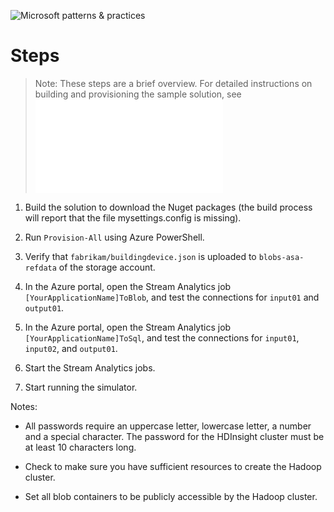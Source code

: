 ![Microsoft patterns & practices](http://pnp.azurewebsites.net/images/pnp-logo.png)

# Steps

> Note: These steps are a brief overview. For detailed instructions on building and provisioning the sample solution, see ![Building and Running the IoT Sample Solution](building-and-deploying-the-sample-solution.md)

1. Build the solution to download the Nuget packages (the build process will report that the file mysettings.config is missing).

1. Run `Provision-All` using Azure PowerShell.

1. Verify that `fabrikam/buildingdevice.json` is uploaded to  `blobs-asa-refdata` of the storage account.

1. In the Azure portal, open the Stream Analytics job `[YourApplicationName]ToBlob`, and test the connections for `input01` and `output01`.

1. In the Azure portal, open the Stream Analytics job `[YourApplicationName]ToSql`, and test the connections for `input01`, `input02`, and `output01`.

1. Start the Stream Analytics jobs.

1. Start running the simulator.

Notes:

- All passwords require an uppercase letter, lowercase letter, a number and a special character. The password for the HDInsight cluster must be at least 10 characters long.

- Check to make sure you have sufficient resources to create the Hadoop cluster.

- Set all blob containers to be publicly accessible by the Hadoop cluster.
